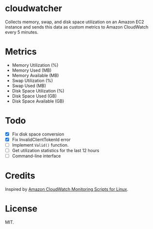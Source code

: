 cloudwatcher
============

Collects memory, swap, and disk space utilization on an Amazon EC2 instance and sends this data as custom metrics to Amazon CloudWatch every 5 minutes.

Metrics
=======

- Memory Utilization (%)
- Memory Used (MB)
- Memory Available (MB)
- Swap Utilization (%)
- Swap Used (MB)
- Disk Space Utilization (%)
- Disk Space Used (GB)
- Disk Space Available (GB)

Todo
====

* [x] Fix disk space conversion
* [x] Fix InvalidClientTokenId error
* [ ] Implement `Valid()` function.
* [ ] Get utilization statistics for the last 12 hours
* [ ] Command-line interface

Credits
=======

Inspired by [Amazon CloudWatch Monitoring Scripts for Linux](http://docs.aws.amazon.com/AmazonCloudWatch/latest/DeveloperGuide/mon-scripts-perl.html).

License
=======

MIT.
